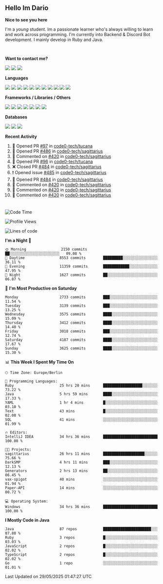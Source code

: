<h2>Hello Im Dario</h2>

**Nice to see you here**

I'm a *young* student. Im a passionate learner who's always willing to learn and work across
programming. I'm currently into Backend & Discord Bot development. I mainly develop in Ruby and Java.

<br/>

**Want to contact me?**

<a href="https://github.com/knerio"><img src="https://img.shields.io/badge/-Github-blue?style=for-the-badge&logo=github&logoColor=white"/></a> <a href="https://discord.com/users/639416958923702292"><img src="https://img.shields.io/badge/-knerio-blue?style=for-the-badge&logo=discord&logoColor=white"/></a> <a href="https://twitch.tv/dopalos_"><img src="https://img.shields.io/badge/-twitch-blue?style=for-the-badge&logo=twitch&logoColor=white"/></a>

**Languages**

<img src="https://img.shields.io/badge/-Java-blue?style=for-the-badge&logo=java&logoColor=white"/> <img src="https://img.shields.io/badge/-Ruby-blue?style=for-the-badge&logo=Ruby&logoColor=white"/> <img src="https://img.shields.io/badge/-Git-blue?style=for-the-badge&logo=Git&logoColor=white"/> <img src="https://img.shields.io/badge/-HTML-blue?style=for-the-badge&logo=html5&logoColor=white"/> <img src="https://img.shields.io/badge/-CSS-blue?style=for-the-badge&logo=CSS3&logoColor=white"/> <img src="https://img.shields.io/badge/-Javascript-blue?style=for-the-badge&logo=javascript&logoColor=white"/> <img src="https://img.shields.io/badge/-Typescript-blue?style=for-the-badge&logo=TypeScript&logoColor=white"/> <img src="https://img.shields.io/badge/-Kotlin-blue?style=for-the-badge&logo=kotlin&logoColor=white"/> <img src="https://img.shields.io/badge/-SQL-blue?style=for-the-badge&logo=MYSQL&logoColor=white"/> <img src="https://img.shields.io/badge/-Markdown-blue?style=for-the-badge&logo=Markdown&logoColor=white"/> <img src="https://img.shields.io/badge/-JSON-blue?style=for-the-badge&logo=JSON&logoColor=white"/>
<br/>

 **Frameworks / Libraries / Others**

<img src="https://img.shields.io/badge/-Ruby_On_Rails-blue?style=for-the-badge&logo=ruby-on-rails&logoColor=white"/> <img src="https://img.shields.io/badge/-JDA-blue?style=for-the-badge&logo=JDA&logoColor=white"/> <img src="https://img.shields.io/badge/-Bootstrap-blue?style=for-the-badge&logo=Bootstrap&logoColor=white"/> <img src="https://img.shields.io/badge/-Node.JS-blue?style=for-the-badge&logo=node.js&logoColor=white"/> <img src="https://img.shields.io/badge/-React-blue?style=for-the-badge&logo=React&logoColor=white"/> <img src="https://img.shields.io/badge/-Express-blue?style=for-the-badge&logo=Express&logoColor=white"/> <img src="https://img.shields.io/badge/-Next.Js-blue?style=for-the-badge&logo=Next.Js&logoColor=white"/>

**Databases**

<img src="https://img.shields.io/badge/-MongoDB-blue?style=for-the-badge&logo=mongodb&logoColor=white"/> <img src="https://img.shields.io/badge/-MariaDB-blue?style=for-the-badge&logo=MariaDB&logoColor=white"/>
<img src="https://img.shields.io/badge/-PostgreSQL-blue?style=for-the-badge&logo=PostgreSQl&logoColor=white"/>

**Recent Activity**

<!--RECENT_ACTIVITY:start-->
1. 💪 Opened PR [#97](https://github.com/code0-tech/tucana/pull/97) in [code0-tech/tucana](https://github.com/code0-tech/tucana)<br>
2. 💪 Opened PR [#486](https://github.com/code0-tech/sagittarius/pull/486) in [code0-tech/sagittarius](https://github.com/code0-tech/sagittarius)<br>
3. 💬 Commented on [#420](https://github.com/code0-tech/sagittarius/issues/420#issuecomment-2916435603) in [code0-tech/sagittarius](https://github.com/code0-tech/sagittarius)<br>
4. 💪 Opened PR [#96](https://github.com/code0-tech/tucana/pull/96) in [code0-tech/tucana](https://github.com/code0-tech/tucana)<br>
5. ❌ Closed PR [#484](https://github.com/code0-tech/sagittarius/pull/484) in [code0-tech/sagittarius](https://github.com/code0-tech/sagittarius)<br>
6. ❗️ Opened issue [#485](https://github.com/code0-tech/sagittarius/issues/485) in [code0-tech/sagittarius](https://github.com/code0-tech/sagittarius)<br>
7. 💪 Opened PR [#484](https://github.com/code0-tech/sagittarius/pull/484) in [code0-tech/sagittarius](https://github.com/code0-tech/sagittarius)<br>
8. 💬 Commented on [#420](https://github.com/code0-tech/sagittarius/issues/420#issuecomment-2915980479) in [code0-tech/sagittarius](https://github.com/code0-tech/sagittarius)<br>
9. 💬 Commented on [#420](https://github.com/code0-tech/sagittarius/issues/420#issuecomment-2915860837) in [code0-tech/sagittarius](https://github.com/code0-tech/sagittarius)<br>
10. 💬 Commented on [#420](https://github.com/code0-tech/sagittarius/issues/420#issuecomment-2915600361) in [code0-tech/sagittarius](https://github.com/code0-tech/sagittarius)<br>
<!--RECENT_ACTIVITY:end-->
 
#

<!--START_SECTION:waka-->
![Code Time](http://img.shields.io/badge/Code%20Time-1%2C209%20hrs%2046%20mins-blue)

![Profile Views](http://img.shields.io/badge/Profile%20Views-0-blue)

![Lines of code](https://img.shields.io/badge/From%20Hello%20World%20I%27ve%20Written-2.5%20million%20lines%20of%20code-blue)

**I'm a Night 🦉** 

```text
🌞 Morning                2150 commits        ██░░░░░░░░░░░░░░░░░░░░░░░   09.08 % 
🌆 Daytime                8553 commits        █████████░░░░░░░░░░░░░░░░   36.11 % 
🌃 Evening                11359 commits       ████████████░░░░░░░░░░░░░   47.95 % 
🌙 Night                  1627 commits        ██░░░░░░░░░░░░░░░░░░░░░░░   06.87 % 
```
📅 **I'm Most Productive on Saturday** 

```text
Monday                   2733 commits        ███░░░░░░░░░░░░░░░░░░░░░░   11.54 % 
Tuesday                  3139 commits        ███░░░░░░░░░░░░░░░░░░░░░░   13.25 % 
Wednesday                3575 commits        ████░░░░░░░░░░░░░░░░░░░░░   15.09 % 
Thursday                 3412 commits        ████░░░░░░░░░░░░░░░░░░░░░   14.40 % 
Friday                   3018 commits        ███░░░░░░░░░░░░░░░░░░░░░░   12.74 % 
Saturday                 4187 commits        ████░░░░░░░░░░░░░░░░░░░░░   17.67 % 
Sunday                   3625 commits        ████░░░░░░░░░░░░░░░░░░░░░   15.30 % 
```


📊 **This Week I Spent My Time On** 

```text
🕑︎ Time Zone: Europe/Berlin

💬 Programming Languages: 
Ruby                     25 hrs 20 mins      ██████████████████░░░░░░░   73.22 % 
Java                     5 hrs 59 mins       ████░░░░░░░░░░░░░░░░░░░░░   17.33 % 
YAML                     1 hr 4 mins         █░░░░░░░░░░░░░░░░░░░░░░░░   03.10 % 
Text                     43 mins             █░░░░░░░░░░░░░░░░░░░░░░░░   02.08 % 
SQL                      41 mins             ░░░░░░░░░░░░░░░░░░░░░░░░░   01.99 % 

🔥 Editors: 
IntelliJ IDEA            34 hrs 36 mins      █████████████████████████   100.00 % 

🐱‍💻 Projects: 
sagittarius              26 hrs 11 mins      ███████████████████░░░░░░   75.66 % 
DarkSMP                  4 hrs 11 mins       ███░░░░░░░░░░░░░░░░░░░░░░   12.13 % 
Generators               2 hrs 13 mins       ██░░░░░░░░░░░░░░░░░░░░░░░   06.45 % 
vax-spigot               40 mins             ░░░░░░░░░░░░░░░░░░░░░░░░░   01.94 % 
Paper-API                14 mins             ░░░░░░░░░░░░░░░░░░░░░░░░░   00.72 % 

💻 Operating System: 
Windows                  34 hrs 36 mins      █████████████████████████   100.00 % 
```

**I Mostly Code in Java** 

```text
Java                     87 repos            ██████████████████████░░░   87.88 % 
Ruby                     3 repos             █░░░░░░░░░░░░░░░░░░░░░░░░   03.03 % 
JavaScript               2 repos             █░░░░░░░░░░░░░░░░░░░░░░░░   02.02 % 
TypeScript               2 repos             █░░░░░░░░░░░░░░░░░░░░░░░░   02.02 % 
Go                       1 repo              ░░░░░░░░░░░░░░░░░░░░░░░░░   01.01 % 
```




 Last Updated on 29/05/2025 01:47:27 UTC
<!--END_SECTION:waka-->

